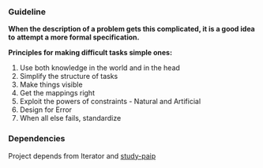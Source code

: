 ### Guideline

**When the description of a problem gets this complicated, it is a good idea to**
**attempt a more formal specification.**

**Principles for making difficult tasks simple ones:**

1.	Use both knowledge in the world and in the head
2.	Simplify the structure of tasks
3.	Make things visible
4.	Get the mappings right
5.	Exploit the powers of constraints - Natural and Artificial
6.	Design for Error
7.	When all else fails, standardize

### Dependencies

Project depends from Iterator and [study-paip](https://github.com/zlatozar/study-paip)
